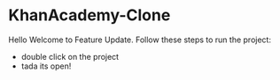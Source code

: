 # KhanAcademy-Clone
Hello Welcome to Feature Update. Follow these steps to run the project:
- double click on the project
- tada its open!